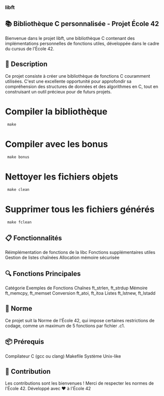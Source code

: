 ### libft
## 📚 Bibliothèque C personnalisée - Projet École 42
Bienvenue dans le projet libft, une bibliothèque C contenant des implémentations personnelles de fonctions utiles, développée dans le cadre du cursus de l'École 42.
## 📜 Description
Ce projet consiste à créer une bibliothèque de fonctions C couramment utilisées. C'est une excellente opportunité pour approfondir sa compréhension des structures de données et des algorithmes en C, tout en construisant un outil précieux pour de futurs projets.

# Compiler la bibliothèque
     make

# Compiler avec les bonus
     make bonus

# Nettoyer les fichiers objets
     make clean

# Supprimer tous les fichiers générés
     make fclean

## 📋 Fonctionnalités
Réimplémentation de fonctions de la libc
Fonctions supplémentaires utiles
Gestion de listes chaînées
Allocation mémoire sécurisée

## 🔍 Fonctions Principales
Catégorie	Exemples de Fonctions
Chaînes	ft_strlen, ft_strdup
Mémoire	ft_memcpy, ft_memset
Conversion	ft_atoi, ft_itoa
Listes	ft_lstnew, ft_lstadd

## 📄 Norme
Ce projet suit la Norme de l'École 42, qui impose certaines restrictions de codage, comme un maximum de 5 fonctions par fichier .c1.
## 📦 Prérequis
Compilateur C (gcc ou clang)
Makefile
Système Unix-like

## 🤝 Contribution
Les contributions sont les bienvenues ! Merci de respecter les normes de l'École 42. Développé avec ❤️ à l'École 42
